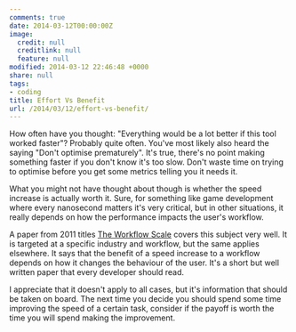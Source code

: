 ```yaml
---
comments: true
date: 2014-03-12T00:00:00Z
image:
  credit: null
  creditlink: null
  feature: null
modified: 2014-03-12 22:46:48 +0000
share: null
tags:
- coding
title: Effort Vs Benefit
url: /2014/03/12/effort-vs-benefit/
---
```


How often have you thought: "Everything would be a lot better if this 
tool worked faster"? Probably quite often. You've most likely also heard the
saying "Don't optimise prematurely". It's true, there's no point making
something faster if you don't know it's too slow. Don't waste time on 
trying to optimise before you get some metrics telling you it needs it.

What you might not have thought about though is whether the speed increase
is actually worth it. Sure, for something like game development where
every nanosecond matters it's very critical, but in other situations, 
it really depends on how the performance impacts the user's workflow.

A paper from 2011 titles [The Workflow Scale](https://www.dropbox.com/s/rqc3xpmtskxcxov/workflow.pdf) covers this subject very well. It is targeted at
a specific industry and workflow, but the same applies elsewhere.
It says that the benefit of a speed increase to a workflow depends on
how it changes the behaviour of the user. It's a short but well
written paper that every developer should read.

I appreciate that it doesn't apply to all cases, but it's information
that should be taken on board. The next time you decide you should spend
some time improving the speed of a certain task, consider if the payoff is
worth the time you will spend making the improvement.
